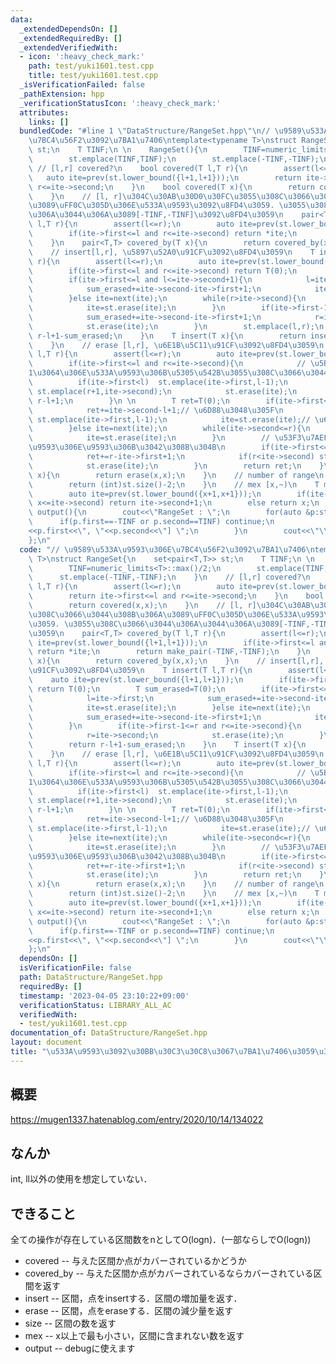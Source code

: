 ```yaml
---
data:
  _extendedDependsOn: []
  _extendedRequiredBy: []
  _extendedVerifiedWith:
  - icon: ':heavy_check_mark:'
    path: test/yuki1601.test.cpp
    title: test/yuki1601.test.cpp
  _isVerificationFailed: false
  _pathExtension: hpp
  _verificationStatusIcon: ':heavy_check_mark:'
  attributes:
    links: []
  bundledCode: "#line 1 \"DataStructure/RangeSet.hpp\"\n// \u9589\u533A\u9593\u306E\
    \u7BC4\u56F2\u3092\u7BA1\u7406\ntemplate<typename T>\nstruct RangeSet{\n    set<pair<T,T>>\
    \ st;\n    T TINF;\n \n    RangeSet(){\n        TINF=numeric_limits<T>::max()/2;\n\
    \        st.emplace(TINF,TINF);\n        st.emplace(-TINF,-TINF);\n    }\n   \
    \ // [l,r] covered?\n    bool covered(T l,T r){\n        assert(l<=r);\n     \
    \   auto ite=prev(st.lower_bound({l+1,l+1}));\n        return ite->first<=l and\
    \ r<=ite->second;\n    }\n    bool covered(T x){\n        return covered(x,x);\n\
    \    }\n    // [l, r]\u304C\u30AB\u30D0\u30FC\u3055\u308C\u3066\u3044\u308B\u306A\
    \u3089\uFF0C\u305D\u306E\u533A\u9593\u3092\u8FD4\u3059. \u3055\u308C\u3066\u3044\
    \u306A\u3044\u306A\u3089[-TINF,-TINF]\u3092\u8FD4\u3059\n    pair<T,T> covered_by(T\
    \ l,T r){\n        assert(l<=r);\n        auto ite=prev(st.lower_bound({l+1,l+1}));\n\
    \        if(ite->first<=l and r<=ite->second) return *ite;\n        return make_pair(-TINF,-TINF);\n\
    \    }\n    pair<T,T> covered_by(T x){\n        return covered_by(x,x);\n    }\n\
    \    // insert[l,r], \u5897\u52A0\u91CF\u3092\u8FD4\u3059\n    T insert(T l,T\
    \ r){\n        assert(l<=r);\n        auto ite=prev(st.lower_bound({l+1,l+1}));\n\
    \        if(ite->first<=l and r<=ite->second) return T(0);\n        T sum_erased=T(0);\n\
    \        if(ite->first<=l and l<=ite->second+1){\n            l=ite->first;\n\
    \            sum_erased+=ite->second-ite->first+1;\n            ite=st.erase(ite);\n\
    \        }else ite=next(ite);\n        while(r>ite->second){\n            sum_erased+=ite->second-ite->first+1;\n\
    \            ite=st.erase(ite);\n        }\n        if(ite->first-1<=r and r<=ite->second){\n\
    \            sum_erased+=ite->second-ite->first+1;\n            r=ite->second;\n\
    \            st.erase(ite);\n        }\n        st.emplace(l,r);\n        return\
    \ r-l+1-sum_erased;\n    }\n    T insert(T x){\n        return insert(x,x);\n\
    \    }\n    // erase [l,r], \u6E1B\u5C11\u91CF\u3092\u8FD4\u3059\n    T erase(T\
    \ l,T r){\n        assert(l<=r);\n        auto ite=prev(st.lower_bound({l+1,l+1}));\n\
    \        if(ite->first<=l and r<=ite->second){\n            // \u5B8C\u5168\u306B\
    1\u3064\u306E\u533A\u9593\u306B\u5305\u542B\u3055\u308C\u3066\u3044\u308B\n  \
    \          if(ite->first<l)  st.emplace(ite->first,l-1);\n            if(r<ite->second)\
    \ st.emplace(r+1,ite->second);\n            st.erase(ite);\n            return\
    \ r-l+1;\n        }\n \n        T ret=T(0);\n        if(ite->first<=l and l<=ite->second){\n\
    \            ret+=ite->second-l+1;// \u6D88\u3048\u305F\n            if(ite->first<l)\
    \ st.emplace(ite->first,l-1);\n            ite=st.erase(ite);// \u6B21\u3078\n\
    \        }else ite=next(ite);\n        while(ite->second<=r){\n            ret+=ite->second-ite->first+1;\n\
    \            ite=st.erase(ite);\n        }\n        // \u53F3\u7AEF\u304C\u533A\
    \u9593\u306E\u9593\u306B\u3042\u308B\u304B\n        if(ite->first<=r and r<=ite->second){\n\
    \            ret+=r-ite->first+1;\n            if(r<ite->second) st.emplace(r+1,ite->second);\n\
    \            st.erase(ite);\n        }\n        return ret;\n    }\n    T erase(T\
    \ x){\n        return erase(x,x);\n    }\n    // number of range\n    int size(){\n\
    \        return (int)st.size()-2;\n    }\n    // mex [x,~)\n    T mex(T x=0){\n\
    \        auto ite=prev(st.lower_bound({x+1,x+1}));\n        if(ite->first<=x and\
    \ x<=ite->second) return ite->second+1;\n        else return x;\n    }\n    void\
    \ output(){\n        cout<<\"RangeSet : \";\n        for(auto &p:st){\n      \
    \      if(p.first==-TINF or p.second==TINF) continue;\n            cout<<\"[\"\
    <<p.first<<\", \"<<p.second<<\"] \";\n        }\n        cout<<\"\\n\";\n    }\n\
    };\n"
  code: "// \u9589\u533A\u9593\u306E\u7BC4\u56F2\u3092\u7BA1\u7406\ntemplate<typename\
    \ T>\nstruct RangeSet{\n    set<pair<T,T>> st;\n    T TINF;\n \n    RangeSet(){\n\
    \        TINF=numeric_limits<T>::max()/2;\n        st.emplace(TINF,TINF);\n  \
    \      st.emplace(-TINF,-TINF);\n    }\n    // [l,r] covered?\n    bool covered(T\
    \ l,T r){\n        assert(l<=r);\n        auto ite=prev(st.lower_bound({l+1,l+1}));\n\
    \        return ite->first<=l and r<=ite->second;\n    }\n    bool covered(T x){\n\
    \        return covered(x,x);\n    }\n    // [l, r]\u304C\u30AB\u30D0\u30FC\u3055\
    \u308C\u3066\u3044\u308B\u306A\u3089\uFF0C\u305D\u306E\u533A\u9593\u3092\u8FD4\
    \u3059. \u3055\u308C\u3066\u3044\u306A\u3044\u306A\u3089[-TINF,-TINF]\u3092\u8FD4\
    \u3059\n    pair<T,T> covered_by(T l,T r){\n        assert(l<=r);\n        auto\
    \ ite=prev(st.lower_bound({l+1,l+1}));\n        if(ite->first<=l and r<=ite->second)\
    \ return *ite;\n        return make_pair(-TINF,-TINF);\n    }\n    pair<T,T> covered_by(T\
    \ x){\n        return covered_by(x,x);\n    }\n    // insert[l,r], \u5897\u52A0\
    \u91CF\u3092\u8FD4\u3059\n    T insert(T l,T r){\n        assert(l<=r);\n    \
    \    auto ite=prev(st.lower_bound({l+1,l+1}));\n        if(ite->first<=l and r<=ite->second)\
    \ return T(0);\n        T sum_erased=T(0);\n        if(ite->first<=l and l<=ite->second+1){\n\
    \            l=ite->first;\n            sum_erased+=ite->second-ite->first+1;\n\
    \            ite=st.erase(ite);\n        }else ite=next(ite);\n        while(r>ite->second){\n\
    \            sum_erased+=ite->second-ite->first+1;\n            ite=st.erase(ite);\n\
    \        }\n        if(ite->first-1<=r and r<=ite->second){\n            sum_erased+=ite->second-ite->first+1;\n\
    \            r=ite->second;\n            st.erase(ite);\n        }\n        st.emplace(l,r);\n\
    \        return r-l+1-sum_erased;\n    }\n    T insert(T x){\n        return insert(x,x);\n\
    \    }\n    // erase [l,r], \u6E1B\u5C11\u91CF\u3092\u8FD4\u3059\n    T erase(T\
    \ l,T r){\n        assert(l<=r);\n        auto ite=prev(st.lower_bound({l+1,l+1}));\n\
    \        if(ite->first<=l and r<=ite->second){\n            // \u5B8C\u5168\u306B\
    1\u3064\u306E\u533A\u9593\u306B\u5305\u542B\u3055\u308C\u3066\u3044\u308B\n  \
    \          if(ite->first<l)  st.emplace(ite->first,l-1);\n            if(r<ite->second)\
    \ st.emplace(r+1,ite->second);\n            st.erase(ite);\n            return\
    \ r-l+1;\n        }\n \n        T ret=T(0);\n        if(ite->first<=l and l<=ite->second){\n\
    \            ret+=ite->second-l+1;// \u6D88\u3048\u305F\n            if(ite->first<l)\
    \ st.emplace(ite->first,l-1);\n            ite=st.erase(ite);// \u6B21\u3078\n\
    \        }else ite=next(ite);\n        while(ite->second<=r){\n            ret+=ite->second-ite->first+1;\n\
    \            ite=st.erase(ite);\n        }\n        // \u53F3\u7AEF\u304C\u533A\
    \u9593\u306E\u9593\u306B\u3042\u308B\u304B\n        if(ite->first<=r and r<=ite->second){\n\
    \            ret+=r-ite->first+1;\n            if(r<ite->second) st.emplace(r+1,ite->second);\n\
    \            st.erase(ite);\n        }\n        return ret;\n    }\n    T erase(T\
    \ x){\n        return erase(x,x);\n    }\n    // number of range\n    int size(){\n\
    \        return (int)st.size()-2;\n    }\n    // mex [x,~)\n    T mex(T x=0){\n\
    \        auto ite=prev(st.lower_bound({x+1,x+1}));\n        if(ite->first<=x and\
    \ x<=ite->second) return ite->second+1;\n        else return x;\n    }\n    void\
    \ output(){\n        cout<<\"RangeSet : \";\n        for(auto &p:st){\n      \
    \      if(p.first==-TINF or p.second==TINF) continue;\n            cout<<\"[\"\
    <<p.first<<\", \"<<p.second<<\"] \";\n        }\n        cout<<\"\\n\";\n    }\n\
    };\n"
  dependsOn: []
  isVerificationFile: false
  path: DataStructure/RangeSet.hpp
  requiredBy: []
  timestamp: '2023-04-05 23:10:22+09:00'
  verificationStatus: LIBRARY_ALL_AC
  verifiedWith:
  - test/yuki1601.test.cpp
documentation_of: DataStructure/RangeSet.hpp
layout: document
title: "\u533A\u9593\u3092\u30BB\u30C3\u30C8\u3067\u7BA1\u7406\u3059\u308B\u3084\u3064"
---
```


## 概要  
https://mugen1337.hatenablog.com/entry/2020/10/14/134022  

## なんか  
int, ll以外の使用を想定していない．  

## できること  
全ての操作が存在している区間数をnとしてO(logn)．(一部ならしでO(logn))
- covered -- 与えた区間か点がカバーされているかどうか  
- covered_by -- 与えた区間か点がカバーされているならカバーされている区間を返す  
- insert -- 区間，点をinsertする．区間の増加量を返す．  
- erase -- 区間，点をeraseする．区間の減少量を返す  
- size -- 区間の数を返す  
- mex -- x以上で最も小さい，区間に含まれない数を返す  
- output -- debugに使えます  